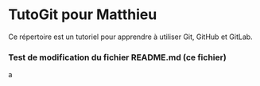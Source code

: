 # TutoGit pour Matthieu

Ce répertoire est un tutoriel pour apprendre à utiliser Git, GitHub et GitLab.

### Test de modification du fichier README.md (ce fichier)
a
